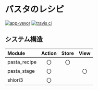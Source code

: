# パスタのレシピ

[![app-veyor](https://ci.appveyor.com/api/projects/status/bdtcduco22sxvdah?svg=true)](https://ci.appveyor.com/project/ekicyou/pasta-rs)
[![travis ci](https://api.travis-ci.org/ekicyou/pasta-rs.svg?branch=master)](https://travis-ci.org/ekicyou/pasta-rs)

## システム構造

|Module      |Action |Store  |View   |
|:-----------|:-----:|:-----:|:-----:|
|pasta_recipe|  〇   |  〇   |       |
|pasta_stage |  〇   |       |  〇   |
|shiori3     |  〇   |       |       |
